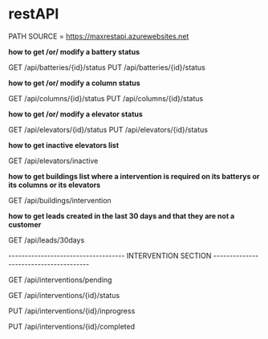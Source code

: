 # restAPI

PATH SOURCE = https://maxrestapi.azurewebsites.net


**how to get /or/ modify a battery status**

GET /api/batteries/{id}/status
PUT /api/batteries/{id}/status

**how to get /or/ modify a column status**

GET /api/columns/{id}/status
PUT /api/columns/{id}/status


**how to get /or/ modify a elevator status**

GET /api/elevators/{id}/status
PUT /api/elevators/{id}/status


**how to get inactive elevators list**

GET /api/elevators/inactive


**how to get buildings list where a intervention is required on its batterys or its columns or its elevators**

GET /api/buildings/intervention

**how to get leads created in the last 30 days and that they are not a customer**

GET /api/leads/30days

------------------------------------  INTERVENTION SECTION  ---------------------------------------

GET /api/interventions/pending

GET /api/interventions/{id}/status

PUT /api/interventions/{id}/inprogress

PUT /api/interventions/{id}/completed
